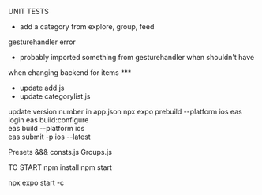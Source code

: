 UNIT TESTS
- add a category from explore, group, feed

gesturehandler error
- probably imported something from gesturehandler when shouldn't have

when changing backend for items ***
- update add.js
- update categorylist.js

update version number in app.json
npx expo prebuild --platform ios
eas login
eas build:configure   
eas build --platform ios    
eas submit -p ios --latest

Presets &&&
consts.js
Groups.js

TO START
npm install
npm start

npx expo start -c